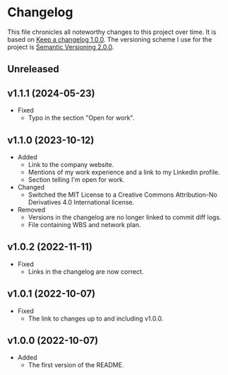 # Changelog

This file chronicles all noteworthy changes to this project over time. It is based on [Keep a changelog 1.0.0](https://keepachangelog.com/en/1.0.0/). The versioning scheme I use for the project is [Semantic Versioning 2.0.0](https://semver.org/).

## Unreleased

## v1.1.1 (2024-05-23)

- Fixed
  - Typo in the section "Open for work".

## v1.1.0 (2023-10-12)

- Added
    - Link to the company website.
    - Mentions of my work experience and a link to my Linkedin profile.
    - Section telling I'm open for work.
- Changed
    - Switched the MIT License to a Creative Commons Attribution-No Derivatives 4.0 International license.
- Removed
    - Versions in the changelog are no longer linked to commit diff logs.
    - File containing WBS and network plan.

## v1.0.2 (2022-11-11)

-   Fixed
    -   Links in the changelog are now correct.

## v1.0.1 (2022-10-07)

-   Fixed
    -   The link to changes up to and including v1.0.0.

## v1.0.0 (2022-10-07)

-   Added
    -   The first version of the README.
